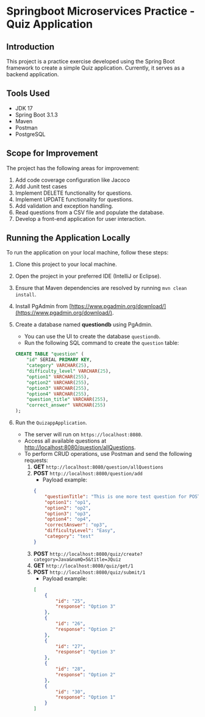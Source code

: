 # Springboot Microservices Practice - Quiz Application

## Introduction
This project is a practice exercise developed using the Spring Boot framework to create a simple Quiz application. Currently, it serves as a backend application.

## Tools Used
- JDK 17
- Spring Boot 3.1.3
- Maven
- Postman
- PostgreSQL

## Scope for Improvement
The project has the following areas for improvement:
1. Add code coverage configuration like Jacoco
2. Add Junit test cases
3. Implement DELETE functionality for questions.
4. Implement UPDATE functionality for questions.
5. Add validation and exception handling.
6. Read questions from a CSV file and populate the database.
7. Develop a front-end application for user interaction.

## Running the Application Locally
To run the application on your local machine, follow these steps:

1. Clone this project to your local machine.
2. Open the project in your preferred IDE (IntelliJ or Eclipse).
3. Ensure that Maven dependencies are resolved by running `mvn clean install`.
4. Install PgAdmin from [https://www.pgadmin.org/download/](https://www.pgadmin.org/download/).
5. Create a database named **questiondb** using PgAdmin.
    - You can use the UI to create the database `questiondb`.
    - Run the following SQL command to create the `question` table:

   ```sql
   CREATE TABLE "question" (
       "id" SERIAL PRIMARY KEY,
       "category" VARCHAR(25),
       "difficulty_level" VARCHAR(25),
       "option1" VARCHAR(255),
       "option2" VARCHAR(255),
       "option3" VARCHAR(255),
       "option4" VARCHAR(255),
       "question_title" VARCHAR(255),
       "correct_answer" VARCHAR(255)
   );
   ```
6. Run the `QuizappApplication`.
    - The server will run on `https://localhost:8080`.
    - Access all available questions at [http://localhost:8080/question/allQuestions](http://localhost:8080/question/allQuestions).
    - To perform CRUD operations, use Postman and send the following requests:
        1. **GET** `http://localhost:8080/question/allQuestions`
        2. **POST** `http://localhost:8080/question/add`
            - Payload example:
           ```json
           {
               "questionTitle": "This is one more test question for POST?",
               "option1": "op1",
               "option2": "op2",
               "option3": "op3",
               "option4": "op4",
               "correctAnswer": "op3",
               "difficultyLevel": "Easy",
               "category": "test"
           }
           ```
        3. **POST** `http://localhost:8080/quiz/create?category=Java&numQ=5&title=JQuiz`
        4. **GET** `http://localhost:8080/quiz/get/1`
        5. **POST** `http://localhost:8080/quiz/submit/1`
            - Payload example:
           ```json
           [
               {
                   "id": "25",
                   "response": "Option 3"
               },
               {
                   "id": "26",
                   "response": "Option 2"
               },
               {
                   "id": "27",
                   "response": "Option 3"
               },
               {
                   "id": "28",
                   "response": "Option 2"
               },
               {
                   "id": "30",
                   "response": "Option 1"
               }
           ]
           ```